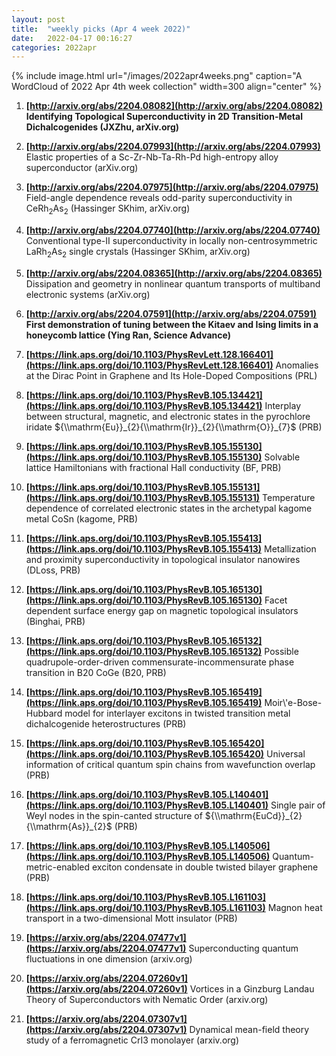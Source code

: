 ```yaml
---
layout: post
title:  "weekly picks (Apr 4 week 2022)"
date:   2022-04-17 00:16:27
categories: 2022apr
---
```


{% include image.html url="/images/2022apr4weeks.png" caption="A WordCloud of 2022 Apr 4th week collection" width=300 align="center" %}


1. **[http://arxiv.org/abs/2204.08082](http://arxiv.org/abs/2204.08082)** **Identifying Topological Superconductivity in 2D Transition-Metal Dichalcogenides (JXZhu, arXiv.org)**

1. **[http://arxiv.org/abs/2204.07993](http://arxiv.org/abs/2204.07993)** Elastic properties of a Sc-Zr-Nb-Ta-Rh-Pd high-entropy alloy superconductor (arXiv.org)

1. **[http://arxiv.org/abs/2204.07975](http://arxiv.org/abs/2204.07975)** Field-angle dependence reveals odd-parity superconductivity in CeRh$_2$As$_2$ (Hassinger SKhim, arXiv.org)

1. **[http://arxiv.org/abs/2204.07740](http://arxiv.org/abs/2204.07740)** Conventional type-II superconductivity in locally non-centrosymmetric LaRh$_2$As$_2$ single crystals (Hassinger SKhim, arXiv.org)

1. **[http://arxiv.org/abs/2204.08365](http://arxiv.org/abs/2204.08365)** Dissipation and geometry in nonlinear quantum transports of multiband electronic systems (arXiv.org)

1. **[http://arxiv.org/abs/2204.07591](http://arxiv.org/abs/2204.07591)** **First demonstration of tuning between the Kitaev and Ising limits in a honeycomb lattice (Ying Ran, Science Advance)**




1. **[https://link.aps.org/doi/10.1103/PhysRevLett.128.166401](https://link.aps.org/doi/10.1103/PhysRevLett.128.166401)** Anomalies at the Dirac Point in Graphene and Its Hole-Doped Compositions (PRL)

1. **[https://link.aps.org/doi/10.1103/PhysRevB.105.134421](https://link.aps.org/doi/10.1103/PhysRevB.105.134421)** Interplay between structural, magnetic, and electronic states in the pyrochlore iridate ${\\mathrm{Eu}}_{2}{\\mathrm{Ir}}_{2}{\\mathrm{O}}_{7}$ (PRB)

1. **[https://link.aps.org/doi/10.1103/PhysRevB.105.155130](https://link.aps.org/doi/10.1103/PhysRevB.105.155130)** Solvable lattice Hamiltonians with fractional Hall conductivity (BF, PRB)

1. **[https://link.aps.org/doi/10.1103/PhysRevB.105.155131](https://link.aps.org/doi/10.1103/PhysRevB.105.155131)** Temperature dependence of correlated electronic states in the archetypal kagome metal CoSn (kagome, PRB)

1. **[https://link.aps.org/doi/10.1103/PhysRevB.105.155413](https://link.aps.org/doi/10.1103/PhysRevB.105.155413)** Metallization and proximity superconductivity in topological insulator nanowires (DLoss, PRB)

1. **[https://link.aps.org/doi/10.1103/PhysRevB.105.165130](https://link.aps.org/doi/10.1103/PhysRevB.105.165130)** Facet dependent surface energy gap on magnetic topological insulators (Binghai, PRB)

1. **[https://link.aps.org/doi/10.1103/PhysRevB.105.165132](https://link.aps.org/doi/10.1103/PhysRevB.105.165132)** Possible quadrupole-order-driven commensurate-incommensurate phase transition in B20 CoGe (B20, PRB)

1. **[https://link.aps.org/doi/10.1103/PhysRevB.105.165419](https://link.aps.org/doi/10.1103/PhysRevB.105.165419)** Moir\\'e-Bose-Hubbard model for interlayer excitons in twisted transition metal dichalcogenide heterostructures (PRB)

1. **[https://link.aps.org/doi/10.1103/PhysRevB.105.165420](https://link.aps.org/doi/10.1103/PhysRevB.105.165420)** Universal information of critical quantum spin chains from wavefunction overlap (PRB)

1. **[https://link.aps.org/doi/10.1103/PhysRevB.105.L140401](https://link.aps.org/doi/10.1103/PhysRevB.105.L140401)** Single pair of Weyl nodes in the spin-canted structure of ${\\mathrm{EuCd}}_{2}{\\mathrm{As}}_{2}$ (PRB)

1. **[https://link.aps.org/doi/10.1103/PhysRevB.105.L140506](https://link.aps.org/doi/10.1103/PhysRevB.105.L140506)** Quantum-metric-enabled exciton condensate in double twisted bilayer graphene (PRB)

1. **[https://link.aps.org/doi/10.1103/PhysRevB.105.L161103](https://link.aps.org/doi/10.1103/PhysRevB.105.L161103)** Magnon heat transport in a two-dimensional Mott insulator (PRB)



1. **[https://arxiv.org/abs/2204.07477v1](https://arxiv.org/abs/2204.07477v1)** Superconducting quantum fluctuations in one dimension (arxiv.org)

1. **[https://arxiv.org/abs/2204.07260v1](https://arxiv.org/abs/2204.07260v1)** Vortices in a Ginzburg Landau Theory of Superconductors with Nematic Order (arxiv.org)

1. **[https://arxiv.org/abs/2204.07307v1](https://arxiv.org/abs/2204.07307v1)** Dynamical mean-field theory study of a ferromagnetic CrI3 monolayer (arxiv.org)
